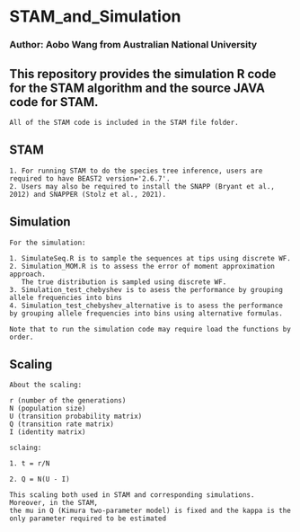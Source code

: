 # STAM_and_Simulation

### Author: Aobo Wang from Australian National University

## This repository provides the simulation R code for the STAM algorithm and the source JAVA code for STAM.

```
All of the STAM code is included in the STAM file folder.
```

## STAM
```
1. For running STAM to do the species tree inference, users are required to have BEAST2 version='2.6.7'.
2. Users may also be required to install the SNAPP (Bryant et al., 2012) and SNAPPER (Stolz et al., 2021).
```

## Simulation
```
For the simulation:

1. SimulateSeq.R is to sample the sequences at tips using discrete WF.
2. Simulation_MOM.R is to assess the error of moment approximation approach. 
   The true distribution is sampled using discrete WF.
3. Simulation_test_chebyshev is to asess the performance by grouping allele frequencies into bins
4. Simulation_test_chebyshev_alternative is to asess the performance by grouping allele frequencies into bins using alternative formulas.

Note that to run the simulation code may require load the functions by order.
```

## Scaling

```
About the scaling:

r (number of the generations)
N (population size)
U (transition probability matrix)
Q (transition rate matrix)
I (identity matrix)

sclaing:

1. t = r/N

2. Q = N(U - I)

This scaling both used in STAM and corresponding simulations. Moreover, in the STAM, 
the mu in Q (Kimura two-parameter model) is fixed and the kappa is the only parameter required to be estimated

```

